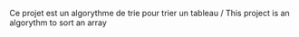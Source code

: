 Ce projet est un algorythme de trie pour trier un tableau / This project is an algorythm to sort an array
